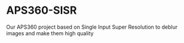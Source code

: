 # APS360-SISR
Our APS360 project based on Single Input Super Resolution to deblur images and make them high quality
